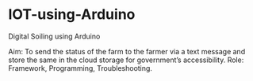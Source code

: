 # IOT-using-Arduino
Digital Soiling using Arduino 

Aim: To send the status of the farm to the farmer via a text message and store the same in
the cloud storage for government’s accessibility.
Role: Framework, Programming, Troubleshooting.
